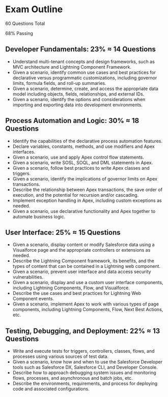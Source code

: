 # Exam Outline

60 Questions Total

68% Passing

## Developer Fundamentals: 23% ≈ 14 Questions
- Understand multi-tenant concepts and design frameworks, such as MVC architecture and Lightning Component Framework.
- Given a scenario, identify common use cases and best practices for declarative versus programmatic customizations, including governor limits, formula fields, and roll-up summaries.
- Given a scenario, determine, create, and access the appropriate data model including objects, fields, relationships, and external IDs.
- Given a scenario, identify the options and considerations when importing and exporting data into development environments.


## Process Automation and Logic: 30%  ≈  18 Questions
- Identify the capabilities of the declarative process automation features.
- Declare variables, constants, methods, and use modifiers and Apex interfaces.
- Given a scenario, use and apply Apex control flow statements.
- Given a scenario, write SOSL, SOQL, and DML statements in Apex.
- Given a scenario, follow best practices to write Apex classes and triggers.
- Given a scenario, identify the implications of governor limits on Apex transactions.
- Describe the relationship between Apex transactions, the save order of execution, and the potential for recursion and/or cascading.
- Implement exception handling in Apex, including custom exceptions as needed.
- Given a scenario, use declarative functionality and Apex together to automate business logic.


## User Interface: 25%  ≈  15 Questions
- Given a scenario, display content or modify Salesforce data using a Visualforce page and the appropriate controllers or extensions as needed.
- Describe the Lightning Component framework, its benefits, and the types of content that can be contained in a Lightning web component.
- Given a scenario, prevent user interface and data access security vulnerabilities.
- Given a scenario, display and use a custom user interface components, including Lightning Components, Flow, and Visualforce.
- Describe the use cases and best practices for Lightning Web Component events.
- Given a scenario, implement Apex to work with various types of page components, including Lightning Components, Flow, Next Best Actions, etc.


## Testing, Debugging, and Deployment: 22% ≈ 13 Questions
- Write and execute tests for triggers, controllers, classes, flows, and processes using various sources of test data.
- Given a scenario, know how and when to use the Salesforce Developer tools such as Salesforce DX, Salesforce CLI, and Developer Console.
- Describe how to approach debugging system issues and monitoring flows, processes, and asynchronous and batch jobs, etc.
- Describe the environments, requirements, and process for deploying code and associated configurations.
